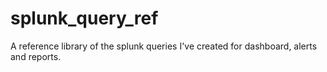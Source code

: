 # splunk_query_ref
A reference library of the splunk queries I've created for dashboard, alerts and reports.

